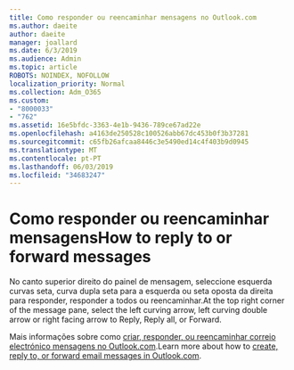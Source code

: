 ```yaml
---
title: Como responder ou reencaminhar mensagens no Outlook.com
ms.author: daeite
author: daeite
manager: joallard
ms.date: 6/3/2019
ms.audience: Admin
ms.topic: article
ROBOTS: NOINDEX, NOFOLLOW
localization_priority: Normal
ms.collection: Adm_O365
ms.custom:
- "8000033"
- "762"
ms.assetid: 16e5bfdc-3363-4e1b-9436-789ce67ad22e
ms.openlocfilehash: a4163de250528c100526abb67dc453b0f3b37281
ms.sourcegitcommit: c65fb26afcaa8446c3e5490ed14c4f403b9d0945
ms.translationtype: MT
ms.contentlocale: pt-PT
ms.lasthandoff: 06/03/2019
ms.locfileid: "34683247"
---
```

# <a name="how-to-reply-to-or-forward-messages"></a><span data-ttu-id="c7531-102">Como responder ou reencaminhar mensagens</span><span class="sxs-lookup"><span data-stu-id="c7531-102">How to reply to or forward messages</span></span>

<span data-ttu-id="c7531-103">No canto superior direito do painel de mensagem, seleccione esquerda curvas seta, curva dupla seta para a esquerda ou seta oposta da direita para responder, responder a todos ou reencaminhar.</span><span class="sxs-lookup"><span data-stu-id="c7531-103">At the top right corner of the message pane, select the left curving arrow, left curving double arrow or right facing arrow to Reply, Reply all, or Forward.</span></span>
  
<span data-ttu-id="c7531-104">Mais informações sobre como [criar, responder, ou reencaminhar correio electrónico mensagens no Outlook.com](https://support.office.com/article/5a240eb5-8840-4146-b5e8-b078dce6e5e4).</span><span class="sxs-lookup"><span data-stu-id="c7531-104">Learn more about how to [create, reply to, or forward email messages in Outlook.com](https://support.office.com/article/5a240eb5-8840-4146-b5e8-b078dce6e5e4).</span></span>